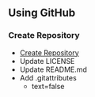 ## Using GitHub

### Create Repository
- [Create Repository](Create-Repository.md)
- Update LICENSE
- Update README.md
- Add .gitattributes
  - text=false
